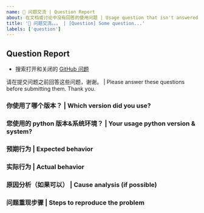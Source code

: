 ```yaml
---
name: 🙋 问题交流 | Question Report
about: 在文档或讨论中没有回答的使用问题 | Usage question that isn't answered in docs or discussion
title: '🙋 问题交流。。。 | [Question] Some question...'
labels: ['question']
---
```


## Question Report

- 搜索打开和关闭的 [GitHub 问题](https://github.com/Ikaros-521/nonebot_plugin_random_stereotypes/issues)

请在提交问题之前回答这些问题，谢谢。 | Please answer these questions before submitting them. Thank you.

### 你使用了哪个版本？ | Which version did you use?

### 您使用的 python 版本&系统环境？ | Your usage python version & system?

### 预期行为 | Expected behavior

### 实际行为 | Actual behavior

### 原因分析（如果可以） | Cause analysis (if possible)

### 问题重现步骤 | Steps to reproduce the problem
